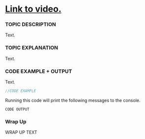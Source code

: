 # [Link to video.](https://www.youtube.com)

### TOPIC DESCRIPTION

Text. 

### TOPIC EXPLANATION

Text.

### CODE EXAMPLE + OUTPUT

Text.

```javascript
//CODE EXAMPLE
```

Running this code will print the following messages to the console.

```
CODE OUTPUT
```
### Wrap Up
WRAP UP TEXT
